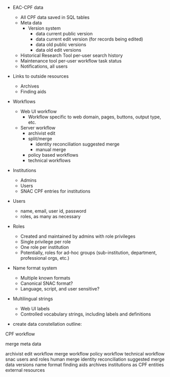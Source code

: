 


- EAC-CPF data
    - All CPF data saved in SQL tables
    - Meta data
        - Version system
            - data current public version
            - data current edit version (for records being edited)
            - data old public versions
            - data old edit versions
    - Historical Research Tool per-user search history
    - Maintenance tool per-user workflow task status
    - Notifications, all users
- Links to outside resources
    - Archives
    - Finding aids
- Workflows
    - Web UI workflow
        - Workflow specific to web domain, pages, buttons, output type, etc.
    - Server workflow
        - archivist edit
        - split/merge
            - identity reconciliation suggested merge
            - manual merge
        - policy based workflows
        - technical workflows
- Institutions
    - Admins
    - Users
    - SNAC CPF entries for institutions
- Users
    - name, email, user id, password
    - roles, as many as necessary
- Roles
    - Created and maintained by admins with role privileges
    - Single privilege per role
    - One role per institution
    - Potentially, roles for ad-hoc groups (sub-institution, department, professional orgs, etc.)
- Name format system
    - Multiple known formats
    - Canonical SNAC format?
    - Language, script, and user sensitive?
- Multilingual strings
    - Web UI labels
    - Controlled vocabulary strings, including labels and definitions
  


- create data constellation outline:

CPF
workflow

merge meta data

archivist edit workflow
merge workflow
policy workflow
technical workflow
snac users and roles
human merge
identity reconciliation suggested merge
data versions
name format
finding aids
archives
institutions as CPF entities
external resources
